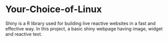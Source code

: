 # Your-Choice-of-Linux
Shiny is a R  library used for building live reactive websites in a fast and effective way.
In this project, a basic shiny webpage having image, widget and reactive text.
